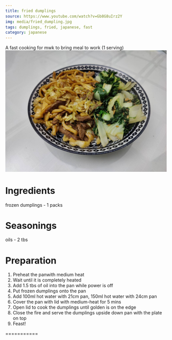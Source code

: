 ```yaml
---
title: fried dumplings
source: https://www.youtube.com/watch?v=Gb8G8uIrz2Y
img: media/fried_dumpling.jpg
tags: dumplings, fried, japanese, fast
category: japanese
---
```


A fast cooking for mwk to bring meal to work (1 serving)
![Fried Dumplings](media/fried_beef_udon.jpg)

Ingredients 
===========
frozen dumplings - 1 packs

Seasonings
===========

oils - 2 tbs

Preparation
===========

1. Preheat the panwith medium heat
2. Wait until it is completely heated
3. Add 1.5 tbs of oil into the pan while power is off
4. Put frozen dumplings onto the pan
5. Add 100ml hot water with 21cm pan, 150ml hot water with 24cm pan
6. Cover the pan with lid with medium-heat for 5 mins
6. Open lid to cook the dumplings until golden is on the edge
7. Close the fire and serve the dumplings upside down pan with the plate on top 
8. Feast!

===========

